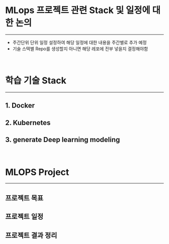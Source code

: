 # MLops 프로젝트 관련 Stack 및 일정에 대한 논의

<hr/>

- 주간단위 단위 일정 설정하여 해당 일정에 대한 내용을 주간별로 추가 예정
- 기술 스택별 Repo를 생성할지 아니면 해당 레포에 전부 넣을지 결정해야함
  
</br>

# 학습 기술 Stack

<hr/>

## 1. Docker
## 2. Kubernetes
## 3. generate Deep learning modeling

</br>

# MLOPS Project

<hr/>

## 프로젝트 목표
## 프로젝트 일정
## 프로젝트 결과 정리
